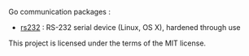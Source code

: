 Go communication packages :

- [rs232](http://godoc.org/github.com/notnot/communication/rs232) : RS-232 serial device (Linux, OS X),
hardened through use

This project is licensed under the terms of the MIT license.
